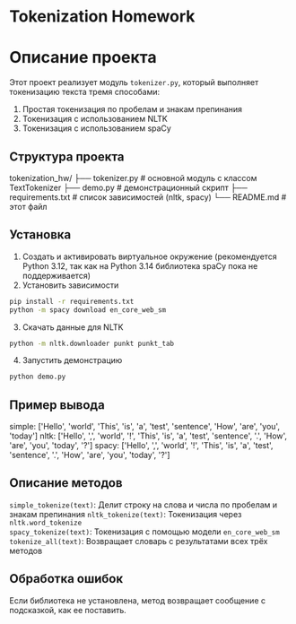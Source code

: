 # Tokenization Homework
# Описание проекта
Этот проект реализует модуль `tokenizer.py`, который выполняет токенизацию текста тремя способами:
1. Простая токенизация по пробелам и знакам препинания
2. Токенизация с использованием NLTK
3. Токенизация с использованием spaCy

## Структура проекта
tokenization_hw/
├── tokenizer.py # основной модуль с классом TextTokenizer
├── demo.py # демонстрационный скрипт
├── requirements.txt # список зависимостей (nltk, spacy)
└── README.md # этот файл

## Установка
1. Создать и активировать виртуальное окружение (рекомендуется Python 3.12, так как на Python 3.14 библиотека spaCy пока не поддерживается)
2. Установить зависимости
```bash
pip install -r requirements.txt
python -m spacy download en_core_web_sm
```
3. Скачать данные для NLTK
```bash
python -m nltk.downloader punkt punkt_tab
```
4. Запустить демонстрацию
```bash
python demo.py
```
## Пример вывода
simple: ['Hello', 'world', 'This', 'is', 'a', 'test', 'sentence', 'How', 'are', 'you', 'today']
nltk: ['Hello', ',', 'world', '!', 'This', 'is', 'a', 'test', 'sentence', '.', 'How', 'are', 'you', 'today', '?']
spacy: ['Hello', ',', 'world', '!', 'This', 'is', 'a', 'test', 'sentence', '.', 'How', 'are', 'you', 'today', '?']

## Описание методов
`simple_tokenize(text)`: Делит строку на слова и числа по пробелам и знакам препинания
`nltk_tokenize(text)`: Токенизация через `nltk.word_tokenize`                        
`spacy_tokenize(text)`: Токенизация с помощью модели `en_core_web_sm`
`tokenize_all(text)`: Возвращает словарь с результатами всех трёх методов

## Обработка ошибок
Если библиотека не установлена, метод возвращает сообщение с подсказкой, как ее поставить.
